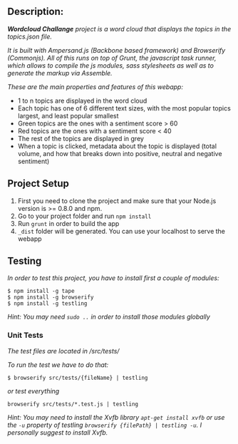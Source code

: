 ## Description: ##

_**Wordcloud Challange** project is a word cloud that displays the topics in the topics.json file._

_It is built with Ampersand.js (Backbone based framework) and Browserify (Commonjs). All of this runs on top of Grunt, the javascript task runner, which allows to compile the js modules, sass stylesheets as well as to generate the markup via Assemble._

_These are the main properties and features of this webapp:_
* 1 to n topics are displayed in the word cloud
* Each topic has one of 6 different text sizes, with the most popular topics largest, and least popular smallest
* Green topics are the ones with a sentiment score > 60
* Red topics are the ones with a sentiment score < 40
* The rest of the topics are displayed in grey
* When a topic is clicked, metadata about the topic is displayed (total volume, and how that breaks down into positive, neutral and negative sentiment)

## Project Setup

1. First you need to clone the project and make sure that your Node.js version is >= 0.8.0 and npm.
2. Go to your project folder and run `npm install`
3. Run `grunt` in order to build the app
4. `_dist` folder will be generated. You can use your localhost to serve the webapp

## Testing

_In order to test this project, you have to install first a couple of modules:_

```shell
$ npm install -g tape
$ npm install -g browserify
$ npm install -g testling
```

_Hint: *You may need `sudo ..` in order to install those modules globally*_

### Unit Tests

_The test files are located in /src/tests/_

_To run the test we have to do that:_

```shell
$ browserify src/tests/{fileName} | testling
```

_or test everything_

```shell
browserify src/tests/*.test.js | testling
```

_Hint: *You may need to install the Xvfb library `apt-get install xvfb` or use the `-u` property of testling `browserify {filePath} | testling -u`. I personally suggest to install Xvfb.*_
